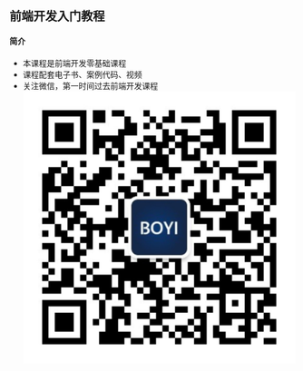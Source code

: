 ## 前端开发入门教程

#### 简介
* 本课程是前端开发零基础课程
* 课程配套电子书、案例代码、视频
* 关注微信，第一时间过去前端开发课程
![二维码](https://github.com/jiyangluck/front-end/blob/master/example/images/weixin.jpg?raw=true)

